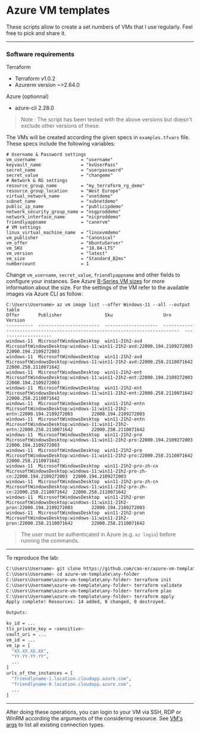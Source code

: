 
# Azure VM templates

These scripts allow to create a set numbers of VMs that I use regularly. Feel free to pick and share it.

----------------------------------------------
### Software requirements

Terraform
- Terraform v1.0.2
- Azurerm version ~>2.64.0

Azure (optionnal)
- azure-cli 2.28.0 


> Note : The script has been tested with the above versions but doesn't exclude other versions of these.

The VMs will be created according the given specs in ```examples.tfvars``` file. These specs include the following variables:
```
# Username & Password settings
vm_username                 = "username"
keyvault_name               = "kvUserPass"
secret_name                 = "userpassword"
secret_value                = "changeme"
# Network & RG settings
resource_group_name         = "my_terraform_rg_demo"
resource_group_location     = "West Europe"
virtual_network_name        = "vnetdemo"
subnet_name                 = "subnetdemo"
public_ip_name              = "publicipdemo"
network_security_group_name = "nsgproddemo"
network_interface_name      = "nicproddemo"
friendlyappname             = "canervm"
# VM settings
linux_virtual_machine_name  = "linuxvmdemo"
vm_publisher                = "Canonical"
vm_offer                    = "UbuntuServer"
vm_SKU                      = "18.04-LTS"
vm_version                  = "latest"
vm_size                     = "Standard_B2ms"
numbercount                 = 1

```
Change `vm_username`, `secret_value`, `friendlyappname` and other fields to configure your instances. See Azure [B-Series VM sizes](https://azure.microsoft.com/en-us/blog/introducing-b-series-our-new-burstable-vm-size/) for more information about the size. For the settings of the VM refer to the available images via Azure CLI as follow:
```
C:\Users\Username> az vm image list --offer Windows-11 --all --output table
Offer       Publisher                Sku                   Urn                                                                           Version
----------  -----------------------  --------------------  ----------------------------------------------------------------------------  --------------------
windows-11  MicrosoftWindowsDesktop  win11-21h2-avd        MicrosoftWindowsDesktop:windows-11:win11-21h2-avd:22000.194.2109272003        22000.194.2109272003
windows-11  MicrosoftWindowsDesktop  win11-21h2-avd        MicrosoftWindowsDesktop:windows-11:win11-21h2-avd:22000.258.2110071642        22000.258.2110071642
windows-11  MicrosoftWindowsDesktop  win11-21h2-ent        MicrosoftWindowsDesktop:windows-11:win11-21h2-ent:22000.194.2109272003        22000.194.2109272003
windows-11  MicrosoftWindowsDesktop  win11-21h2-ent        MicrosoftWindowsDesktop:windows-11:win11-21h2-ent:22000.258.2110071642        22000.258.2110071642
windows-11  MicrosoftWindowsDesktop  win11-21h2-entn       MicrosoftWindowsDesktop:windows-11:win11-21h2-entn:22000.194.2109272003       22000.194.2109272003
windows-11  MicrosoftWindowsDesktop  win11-21h2-entn       MicrosoftWindowsDesktop:windows-11:win11-21h2-entn:22000.258.2110071642       22000.258.2110071642
windows-11  MicrosoftWindowsDesktop  win11-21h2-pro        MicrosoftWindowsDesktop:windows-11:win11-21h2-pro:22000.194.2109272003        22000.194.2109272003
windows-11  MicrosoftWindowsDesktop  win11-21h2-pro        MicrosoftWindowsDesktop:windows-11:win11-21h2-pro:22000.258.2110071642        22000.258.2110071642
windows-11  MicrosoftWindowsDesktop  win11-21h2-pro-zh-cn  MicrosoftWindowsDesktop:windows-11:win11-21h2-pro-zh-cn:22000.194.2109272003  22000.194.2109272003
windows-11  MicrosoftWindowsDesktop  win11-21h2-pro-zh-cn  MicrosoftWindowsDesktop:windows-11:win11-21h2-pro-zh-cn:22000.258.2110071642  22000.258.2110071642
windows-11  MicrosoftWindowsDesktop  win11-21h2-pron       MicrosoftWindowsDesktop:windows-11:win11-21h2-pron:22000.194.2109272003       22000.194.2109272003
windows-11  MicrosoftWindowsDesktop  win11-21h2-pron       MicrosoftWindowsDesktop:windows-11:win11-21h2-pron:22000.258.2110071642       22000.258.2110071642
```
> The user must be authenticated in Azure (e.g. ```az login```) before running the commands.
<!--
See Azure B-Series VM sizes [here](https://azure.microsoft.com/en-us/blog/introducing-b-series-our-new-burstable-vm-size/).
-->
----------------------------------------------
To reproduce the lab:

```sh
C:\Users\Username> git clone https://github.com/can-er/azure-vm-template
C:\Users\Username> cd azure-vm-template\any-folder
C:\Users\Username\azure-vm-template\any-folder> terraform init
C:\Users\Username\azure-vm-template\any-folder> terraform validate
C:\Users\Username\azure-vm-template\any-folder> terraform plan
C:\Users\Username\azure-vm-template\any-folder> terraform apply
Apply complete! Resources: 14 added, 0 changed, 0 destroyed.

Outputs:

kv_id = ...
tls_private_key = <sensitive>
vault_uri = ...
vm_id = ...
vm_ip = [
  "XX.XX.XX.XX",
  "YY.YY.YY.YY",
  ...
]
urls_of_the_instances = [
  "friendlyname-1.location.cloudapp.azure.com",
  "friendlyname-0.location.cloudapp.azure.com",
  ...
]
```
----------------------------------------------
After doing these operations, you can login to your VM via SSH, RDP or WinRM according the arguments of the considering resource. See [VM's args](https://registry.terraform.io/providers/hashicorp/azurerm/latest/docs/resources/virtual_machine#argument-reference) to list all existing connection types. 

<!--
### Possible issues :
* [Daemon not running](https://community.znuny.org/viewtopic.php?t=33255)
* [ICMP configuration](https://doc.otrs.com/doc/manual/admin/8.0/en/content/communication-notifications/postmaster-mail-accounts.html#manage-mail-accounts)
* [SMTP configuration](https://doc.otrs.com/doc/manual/admin/6.0/en/html/email-settings.html)
* [Queues management](https://doc.otrs.com/doc/manual/admin/8.0/en/content/ticket-settings/queues.html)
-->
<!--![alt text](http://51.38.34.56/az_vm.PNG) -->
